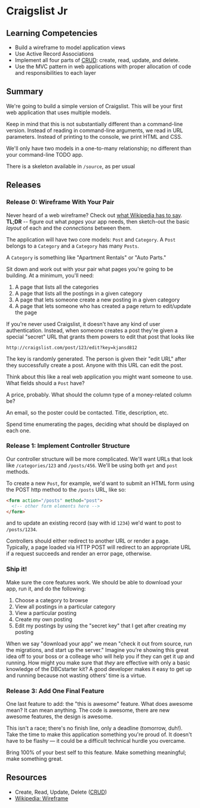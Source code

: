 # Craigslist Jr

## Learning Competencies

* Build a wireframe to model application views
* Use Active Record Associations
* Implement all four parts of [CRUD][]: create, read, update, and delete.
* Use the MVC pattern in web applications with proper allocation of code and responsibilities to each layer

## Summary

We're going to build a simple version of Craigslist.  This will be your first
web application that uses multiple models.

Keep in mind that this is not substantially different than a command-line
version.  Instead of reading in command-line arguments, we read in URL
parameters.  Instead of printing to the console, we print HTML and CSS.

We'll only have two models in a one-to-many relationship; no different than
your command-line TODO app.

There is a skeleton available in `/source`, as per usual

## Releases

### Release 0: Wireframe With Your Pair

Never heard of a web wireframe? Check out [what Wikipedia has to
say][wireframe]. **TL;DR** -- figure out what *pages* your app needs, then
sketch-out the basic *layout* of each and the *connections* between them.

The application will have two core models: `Post` and `Category`.  A `Post`
belongs to a `Category` and a `Category` has many `Posts`.

A `Category` is something like "Apartment Rentals" or "Auto Parts."

Sit down and work out with your pair what pages you're going to be building.
At a minimum, you'll need:

1. A page that lists all the categories
2. A page that lists all the postings in a given category
3. A page that lets someone create a new posting in a given category
4. A page that lets someone who has created a page return to edit/update the page

If you're never used Craigslist, it doesn't have any kind of user
authentication.  Instead, when someone creates a post they're given a special
"secret" URL that grants them powers to edit that post that looks like

```text
http://craigslist.com/post/123/edit?key=kjansd812
```

The key is randomly generated.  The person is given their "edit URL" after they
successfully create a post.  Anyone with this URL can edit the post.

Think about this like a real web application you might want someone to use.
What fields should a `Post` have?

A price, probably.  What should the column type of a money-related column be?

An email, so the poster could be contacted.  Title, description, etc.

Spend time enumerating the pages, deciding what should be displayed on each
one.

### Release 1: Implement Controller Structure

Our controller structure will be more complicated.  We'll want URLs that look
like `/categories/123` and `/posts/456`.  We'll be using both `get` and `post`
methods.

To create a new `Post`, for example, we'd want to submit an HTML form using the
POST http method to the `/posts` URL, like so:

```html
<form action="/posts" method="post">
  <!-- other form elements here -->
</form>
```

and to update an existing record (say with id `1234`) we'd want to post to
`/posts/1234`.

Controllers should either redirect to another URL or render a page.  Typically,
a page loaded via HTTP POST will redirect to an appropriate URL if a request
succeeds and render an error page, otherwise.

### Ship it!

Make sure the core features work.  We should be able to download your app, run
it, and do the following:

1. Choose a category to browse
2. View all postings in a particular category
3. View a particular posting
4. Create my own posting
5. Edit my postings by using the "secret key" that I get after creating my posting

When we say "download your app" we mean "check it out from source, run the
migrations, and start up the server."  Imagine you're showing this great idea
off to your boss or a colleage who will help you if they can get it up and
running.  How might you make sure that *they* are effective with only a basic
knowledge of the DBCstarter kit?  A good developer makes it easy to get up and
running because not wasting others' time is a virtue.

### Release 3: Add One Final Feature

One last feature to add: the "this is awesome" feature.  What does awesome
mean?  It can mean anything.  The code is awesome, there are new awesome
features, the design is awesome.

This isn't a race; there's no finish line, only a deadline (tomorrow, duh!).
Take the time to make this application something you're proud of.  It doesn't
have to be flashy &mdash; it could be a difficult technical hurdle you
overcame.

Bring 100% of your best self to this feature.  Make something meaningful; make
something great.

## Resources

* Create, Read, Update, Delete ([CRUD][])
* [Wikipedia: Wireframe][wireframe]

[CRUD]: http://en.wikipedia.org/wiki/Create,_read,_update_and_delete
[wireframe]: http://en.wikipedia.org/wiki/Website_wireframe
